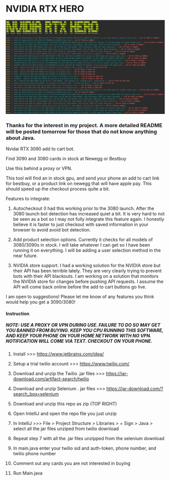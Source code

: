 # NVIDIA RTX HERO 
 
 
 ![Alt text](screenshot.png?raw=true "Optional Title")
 
 
 
 
 
 
 
 
 ### Thanks for the interest in my project. A more detailed README will be posted tomorrow for those that do not know anything about Java.
 
 
 Nvidai RTX 3090 add to cart bot.
 
Find 3090 and 3080 cards in stock at Newegg or Bestbuy

Use this behind a proxy or VPN. 

This tool will find an in stock gpu, and send your phone an add to cart link for bestbuy, or a product link on newegg that will have apple pay. This should speed up the checkout process quite a bit. 

Features to integrate:
1. Autocheckout (I had this working prior to the 3080 launch. After the 3080 launch bot detection has increased quiet a bit. It is very hard to not be seen as a bot so I may not fully integrate this feature again. I honestly believe it is faster to just checkout with saved information in your browser to avoid avoid bot detection. 

2. Add product selection options. Currently it checks for all models of 3080/3090s in stock. I will take whatever I can get so I have been running it on everything. I will be adding a user selection method in the near future.

3. NVIDIA store support. I had a working solution for the NVIDIA store but their API has been terrible lately. They are very clearly trying to prevent bots with their API blackouts. I am working on a solution that monitors the NVIDIA store for changes before pushing API requests. I assume the API will come back online before the add to cart buttons go live.

I am open to suggestions! Please let me know of any features you think would help you get a 3090/3080!


#### Instruction

##### NOTE: USE A PROXY OR VPN DURING USE. FAILURE TO DO SO MAY GET YOU BANNED FROM BUYING. KEEP YOU CPU RUNNING THIS SOFTWARE, AND KEEP YOUR PHONE ON YOUR HOME NETWORK WITH NO VPN. NOTIFICATION WILL COME VIA TEXT. CHECKOUT ON YOUR PHONE.

1. Install  >>> https://www.jetbrains.com/idea/

2. Setup a trial twilio account >>> https://www.twilio.com/ 

3. Download and unzip the Twilio .jar files >>> https://jar-download.com/artifact-search/twilio

4. Download and unzip Selenium . jar files >>> https://jar-download.com/?search_box=selenium

5. Download and unzip this repo as zip (TOP RIGHT)

6. Open IntelliJ and open the repo file you just unzip

7. In IntelliJ >>> File > Project Structure > Libraries > + Sign > Java > select all the jar files unziped from twilio download

8. Repeat step 7 with all the .jar files unzipped from the selenium download

9. In main.java enter your twilio sid and auth-token, phone number, and twilio phone number

10. Comment out any cards you are not interested in buying 

11. Run Main.java
